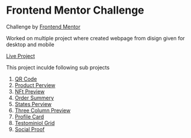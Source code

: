 # Frontend Mentor Challenge

Challenge by <a href="https://www.frontendmentor.io?ref=challenge" target="_blank">Frontend Mentor</a>

Worked on multiple project where created webpage from disign given for desktop and mobile

[Live Project]()

This project inculde following sub projects

1. [QR Code](./Ch-1-QR-Code-1/)
2. [Product Perview](./Ch-2-product-preview-card-component-main/)
3. [NFt Preview](./Ch-3-nft-preview-card-Ch-3/)
4. [Order Summery](./Ch-4-order-summary-component-main/)
5. [States Perview](./Ch-5-stats-preview-card-component-main/)
6. [Three Column Preview](./Ch-6-3-column-preview/)
7. [Profile Card](./Ch-7-profile-card/)
8. [Testominiol Grid](./Ch-8-Testimonials-Grid/)
9. [Social Proof](./Ch-9-social-proof/)